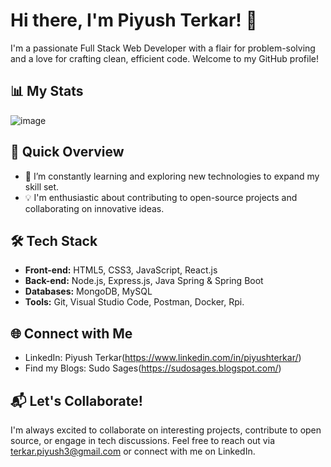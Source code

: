 # Hi there, I'm Piyush Terkar! 👋

I'm a passionate Full Stack Web Developer with a flair for problem-solving and a love for crafting clean, efficient code. Welcome to my GitHub profile!

## 📊 My Stats

![image](https://github-readme-stats.vercel.app/api/top-langs/?username=piyush-terkar&theme=dark)

## 🚀 Quick Overview

- 🌱 I’m constantly learning and exploring new technologies to expand my skill set.
- 💡 I'm enthusiastic about contributing to open-source projects and collaborating on innovative ideas.

## 🛠️ Tech Stack

- **Front-end:** HTML5, CSS3, JavaScript, React.js
- **Back-end:** Node.js, Express.js, Java Spring & Spring Boot
- **Databases:** MongoDB, MySQL
- **Tools:** Git, Visual Studio Code, Postman, Docker, Rpi.

## 🌐 Connect with Me

- LinkedIn: Piyush Terkar(https://www.linkedin.com/in/piyushterkar/)
- Find my Blogs: Sudo Sages(https://sudosages.blogspot.com/)

## 📬 Let's Collaborate!

I'm always excited to collaborate on interesting projects, contribute to open source, or engage in tech discussions. Feel free to reach out via [terkar.piyush3@gmail.com](mailto:terkar.piyush3@gmail.com) or connect with me on LinkedIn.
